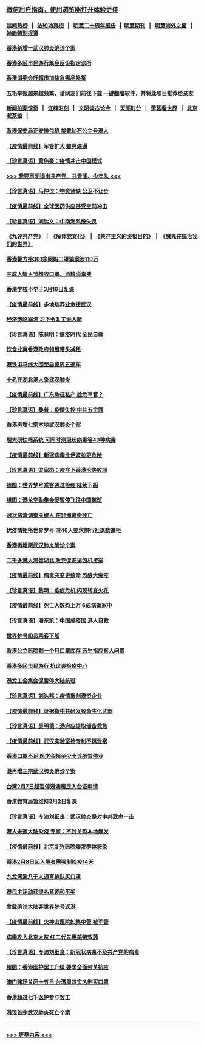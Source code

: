 ### [微信用户指南，使用浏览器打开体验更佳](https://github.com/gfw-breaker/banned-news1/blob/master/indexes/wechat-guide.md?t=0)
#### [禁闻热榜](热点新闻.md?t=0)  &nbsp;&nbsp;|&nbsp;&nbsp; [法轮功真相](https://github.com/gfw-breaker/truth/blob/master/README.md?t=0) &nbsp;&nbsp;|&nbsp;&nbsp; [明慧二十周年报告](https://github.com/gfw-breaker/mh-reports/blob/master/README.md?t=0) &nbsp;&nbsp;|&nbsp;&nbsp;[明慧期刊](https://github.com/gfw-breaker/mh-qikan) &nbsp;&nbsp;|&nbsp;&nbsp; [明慧海外之窗](https://github.com/gfw-breaker/mh-news/blob/master/README.md?t=0) &nbsp;&nbsp;|&nbsp;&nbsp; [神韵特别报道](https://github.com/gfw-breaker/mh-news/blob/master/shenyun.md?t=0)
#### [香港新增一武汉肺炎确诊个案](../pages/nsc415/n11874044.md?t=02171811) 
#### [香港多区市民游行集会反设指定诊所](../pages/nsc415/n11874017.md?t=02171811) 
#### [香港消委会吁超市加快急需品补货](../pages/nsc415/n11874003.md?t=02171811) 
#### 五毛举报越来越频繁，请网友们前往下载 [一键翻墙软件](https://github.com/gfw-breaker/ssr-accounts)，并将此项目推荐给亲友
#### [新闻拍案惊奇](https://github.com/gfw-breaker/banned-news1/blob/master/pages/link4.md) &nbsp;&nbsp;|&nbsp;&nbsp; [江峰时刻](https://github.com/gfw-breaker/banned-news1/blob/master/pages/link4.md) &nbsp;&nbsp;|&nbsp;&nbsp; [文昭谈古论今](https://github.com/gfw-breaker/banned-news1/blob/master/pages/link4.md) &nbsp;&nbsp;|&nbsp;&nbsp; [天亮时分](https://github.com/gfw-breaker/banned-news1/blob/master/pages/link4.md) &nbsp;&nbsp;|&nbsp;&nbsp; [萧茗看世界](https://github.com/gfw-breaker/banned-news1/blob/master/pages/link4.md) &nbsp;&nbsp;|&nbsp;&nbsp; [北京老茶馆](https://github.com/gfw-breaker/banned-news1/blob/master/pages/link4.md) &nbsp;&nbsp;|&nbsp;&nbsp; 
#### [香港保安局正安排包机 接载钻石公主号港人](../pages/nsc415/n11873932.md?t=02171811) 
#### [【疫情最前线】军管扩大 蝗灾进逼](../pages/nsc415/n11873780.md?t=02171811) 
#### [【珍言真语】黄伟豪：疫情冲击中国模式](../pages/nsc415/n11873482.md?t=02171811) 
#### [>>> 我要声明退出共产党、共青团、少年队 <<<](https://github.com/begood0513/goodnews/blob/master/quit/letter.md) 
#### [【珍言真语】马仲仪：物资紧缺 公卫不让步](../pages/nsc415/n11872315.md?t=02171811) 
#### [【疫情最前线】全球医药供应链受空前冲击](../pages/nsc415/n11869614.md?t=02171811) 
#### [【珍言真语】刘达文：中南海系统失灵](../pages/nsc415/n11869465.md?t=02171811) 
#### [《九评共产党》](https://github.com/begood0513/9ping.md/blob/master/README.md) &nbsp;|&nbsp; [《解体党文化》](../../../../jtdwh.md/blob/master/README.md)  &nbsp;|&nbsp; [《共产主义的终极目的》](../../../../gczydzjmd.md/blob/master/README.md) &nbsp;|&nbsp; [《魔鬼在统治我们的世界》](../../../../mgztzwmdsj.md/blob/master/README.md) 
#### [香港警方接301宗网购口罩骗案涉110万](../pages/nsc415/n11867572.md?t=02171811) 
#### [三成人情人节想收口罩、酒精消毒液](../pages/nsc415/n11867523.md?t=02171811) 
#### [香港学校不早于3月16日复课](../pages/nsc415/n11867498.md?t=02171811) 
#### [【疫情最前线】多地殡葬业急援武汉](../pages/nsc415/n11866914.md?t=02171811) 
#### [经济濒临崩溃 习下令复工无人听](../pages/nsc415/n11867269.md?t=02171811) 
#### [【珍言真语】陈竟明：瘟疫时代 全民自救](../pages/nsc415/n11866765.md?t=02171811) 
#### [饮食业冀香港政府领展带头减租](../pages/nsc415/n11864876.md?t=02171811) 
#### [港铁屯马线大围至启德周五通车](../pages/nsc415/n11864842.md?t=02171811) 
#### [十名在湖北港人染武汉肺炎](../pages/nsc415/n11864807.md?t=02171811) 
#### [【疫情最前线】广东急征私产 趁危军管？](../pages/nsc415/n11864205.md?t=02171811) 
#### [【珍言真语】桑普：疫情失控 中共五宗罪](../pages/nsc415/n11864157.md?t=02171811) 
#### [香港再增七宗本地武汉肺炎个案](../pages/nsc415/n11862405.md?t=02171811) 
#### [理大研快筛系统 可同时测冠状病毒等40种病毒](../pages/nsc415/n11862376.md?t=02171811) 
#### [【疫情最前线】新冠病毒比伊波拉更危险](../pages/nsc415/n11862199.md?t=02171811) 
#### [【珍言真语】梁家杰：疫症下香港沦失败城](../pages/nsc415/n11861588.md?t=02171811) 
#### [组图：世界梦号乘客通过检疫 陆续下船](../pages/nsc415/n11858302.md?t=02171811) 
#### [组图：港龙空勤集会促暂停飞往中国航班](../pages/nsc415/n11858190.md?t=02171811) 
#### [冠状病毒调查关键人 在非洲离奇死亡](../pages/nsc415/n11859798.md?t=02171811) 
#### [忧疫情拒搭世界梦号 港46人要求旅行社退款遭拒](../pages/nsc415/n11859849.md?t=02171811) 
#### [香港再增两武汉肺炎确诊个案](../pages/nsc415/n11859833.md?t=02171811) 
#### [二千多港人滞留湖北 政党促安排包机接送](../pages/nsc415/n11859831.md?t=02171811) 
#### [【疫情最前线】病毒突变更致命 恐酿大瘟疫](../pages/nsc415/n11859604.md?t=02171811) 
#### [【珍言真语】黎明：疫症危机 闪现转变火花](../pages/nsc415/n11859199.md?t=02171811) 
#### [【疫情最前线】死亡人数恐上万 6成病逝家中](../pages/nsc415/n11856687.md?t=02171811) 
#### [【珍言真语】潘东凯：中国成疫国 港人自救](../pages/nsc415/n11856962.md?t=02171811) 
#### [世界梦号船员乘客下船](../pages/nsc415/n11856883.md?t=02171811) 
#### [香港公立医院剩一个月口罩库存 医生指应有人问责](../pages/nsc415/n11856875.md?t=02171811) 
#### [香港多区市民游行 抗议设检疫中心](../pages/nsc415/n11856866.md?t=02171811) 
#### [港龙工会集会促暂停大陆航班](../pages/nsc415/n11856840.md?t=02171811) 
#### [【珍言真语】刘达邦：疫情重创港资企业](../pages/nsc415/n11854274.md?t=02171811) 
#### [【疫情最前线】证据指中共研发致命生化武器](../pages/nsc415/n11853087.md?t=02171811) 
#### [【珍言真语】吴明德：港府应提取储备救急](../pages/nsc415/n11852734.md?t=02171811) 
#### [【疫情最前线】武汉实验室抢专利不慎泄密](../pages/nsc415/n11850310.md?t=02171811) 
#### [香港口罩不足 医学会指至少十诊所暂停业](../pages/nsc415/n11850301.md?t=02171811) 
#### [港再增三宗武汉肺炎确诊个案](../pages/nsc415/n11850328.md?t=02171811) 
#### [台湾2月7日起暂停港澳居民入台证申请](../pages/nsc415/n11850304.md?t=02171811) 
#### [香港教育局暂维持3月2日复课](../pages/nsc415/n11850260.md?t=02171811) 
#### [【珍言真语】专访刘细良：武汉肺炎是对中共致命一击](../pages/nsc415/n11849934.md?t=02171811) 
#### [港人未返大陆染疫 专家：不封关恐本地爆发](../pages/nsc415/n11848021.md?t=02171811) 
#### [【疫情最前线】北京复兴医院爆发群体感染](../pages/nsc415/n11847626.md?t=02171811) 
#### [香港2月8日起入境者需强制检疫14天](../pages/nsc415/n11847658.md?t=02171811) 
#### [九龙湾逾八千人通宵排队买口罩](../pages/nsc415/n11847647.md?t=02171811) 
#### [港民主运动获提名竞逐和平奖](../pages/nsc415/n11847633.md?t=02171811) 
#### [曾载确诊大陆客世界梦号返港](../pages/nsc415/n11847608.md?t=02171811) 
#### [【疫情最前线】火神山医院如集中营 被军管](../pages/nsc415/n11847524.md?t=02171811) 
#### [病毒攻入北京大院 红二代先用美特效药](../pages/nsc415/n11847427.md?t=02171811) 
#### [【珍言真语】专访刘细良：新冠状病毒不及共产党的病毒](../pages/nsc415/n11847164.md?t=02171811) 
#### [组图：香港医护罢工升级 要求全面封关抗疫](../pages/nsc415/n11844107.md?t=02171811) 
#### [澳门赌场关闭十五日 台湾周四实名制买口罩](../pages/nsc415/n11845083.md?t=02171811) 
#### [香港超过七千医护参与罢工](../pages/nsc415/n11845051.md?t=02171811) 
#### [港现首宗武汉肺炎死亡个案](../pages/nsc415/n11844998.md?t=02171811) 

----
#### [ >>> 更早内容 <<< ](../indexes/nsc415-earlier.md)
